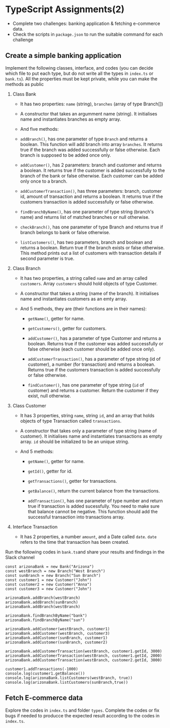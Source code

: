 # TypeScript Assignments(2)

- Complete two challenges: banking application & fetching e-commerce data.
- Check the scripts in `package.json` to run the suitable command for each challenge

## Create a simple banking application

Implement the following classes, interface, and codes (you can decide which file to put each type, but do not write all the types in `index.ts` or `bank.ts`). All the properties must be kept private, while you can make the methods as public

1. Class Bank

    - It has two properties: `name` (string), `branches` (array of type Branch[])

    - A constructor that takes an argumment name (string). It initialises name and instantiates branches as empty array.

    - And five methods:

    - `addBranch()`, has one parameter of type `Branch` and returns a boolean. This function will add branch into array `branches`. It returns true if the branch was added successfully or false otherwise. Each branch is supposed to be added once only. 

    - `addCustomer()`, has 2 parameters: branch and customer and returns a boolean. It returns true if the customer is added successfully to the branch of the bank or false otherwise. Each customer can be added only once to a branch.

    - `addCustomerTransaction()`, has three parameters: branch, customer id, amount of transaction and returns a boolean. It returns true if the customers transaction is added successfully or false otherwise.

    - `findBranchByName()`, has one parameter of type string (branch's name) and returns list of matched branches or null otherwise.

    - `checkBranch()`, has one parameter of type Branch and returns true if branch belongs to bank or false otherwise.

    - `listCustomers()`, has two parameters, branch and boolean and returns a boolean. Return true if the branch exists or false otherwise. This method prints out a list of customers with transaction details if second parameter is true.

2. Class Branch

    - It has two properties, a string called `name` and an array called `customers`. Array `customers` should hold objects of type Customer.

    - A constructor that takes a string (name of the branch). It initialises name and instantiates customers as an emty array.

    - And 5 methods, they are (their functions are in their names):

        - `getName()`, getter for name.

        - `getCustomers()`, getter for customers.

        - `addCustomer()`, has a parameter of type Customer and returns a boolean. Returns true if the customer was added successfully or false otherwise (each customer should be added once only).

        - `addCustomerTransaction()`, has a parameter of type string (id of customer), a number (for transaction) and returns a boolean. Returns true if the customers transaction is added successfully or false otherwise.

        - `findCustomer()`, has one parameter of type string (`id` of customer) and returns a customer. Return the customer if they exist, null otherwise.

3. Class Customer

    - It has 3 properties, string `name`, string `id`, and an array that holds objects of type Transaction called `transactions`.

    - A constructor that takes only a parameter of type string (name of customer). It initialises name and instantiates transactions as empty array. `id` should be initialized to be an unique string.

    - And 5 methods:

        - `getName()`, getter for name.

        - `getId()`, getter for id.

        - `getTransactions()`, getter for transactions.

        - `getBalance()`, return the current balance from the transactions.

        - `addTransaction()`, has one parameter of type number and return true if transaction is added sucessfully. You need to make sure that balance cannot be negative. This function should add the successful transaction into transactions array.

4. Interface Transaction

    - It has 2 properties, a number `amount`, and a Date called `date`. `date` refers to the time that transaction has been created.

Run the following codes in `bank.ts`and share your results and findings in the Slack channel

```
const arizonaBank = new Bank("Arizona")
const westBranch = new Branch("West Branch")
const sunBranch = new Branch("Sun Branch")
const customer1 = new Customer("John")
const customer2 = new Customer("Anna")
const customer3 = new Customer("John")

arizonaBank.addBranch(westBranch)
arizonaBank.addBranch(sunBranch)
arizonaBank.addBranch(westBranch) 

arizonaBank.findBranchByName("bank")
arizonaBank.findBranchByName("sun")

arizonaBank.addCustomer(westBranch, customer1)
arizonaBank.addCustomer(westBranch, customer3)
arizonaBank.addCustomer(sunBranch, customer1)
arizonaBank.addCustomer(sunBranch, customer2)

arizonaBank.addCustomerTransaction(westBranch, customer1.getId, 3000)
arizonaBank.addCustomerTransaction(westBranch, customer1.getId, 2000)
arizonaBank.addCustomerTransaction(westBranch, customer2.getId, 3000)

customer1.addTransactions(-1000)
console.log(customer1.getBalance())
console.log(arizonaBank.listCustomers(westBranch, true))
console.log(arizonaBank.listCustomers(sunBranch,true))
```

## Fetch E-commerce data

Explore the codes in `index.ts` and folder `types`. Complete the codes or fix bugs
if needed to producce the expected result according to the codes in `index.ts`.
